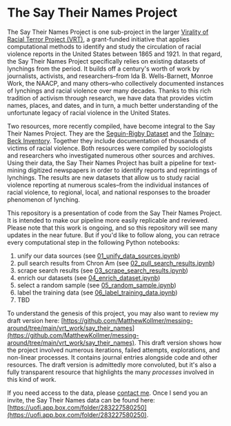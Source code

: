 # The Say Their Names Project

The Say Their Names Project is one sub-project in the larger [Virality of Racial Terror Project (VRT)](https://viraltexts.org/2023/01/24/vrt/), a grant-funded initiative that applies computational methods to identify and study the circulation of racial violence reports in the United States between 1865 and 1921. In that regard, the Say Their Names Project specifically relies on existing datasets of lynchings from the period. It builds off a century's worth of work by journalists, activists, and researchers–from Ida B. Wells-Barnett, Monroe Work, the NAACP, and many others–who collectively documented instances of lynchings and racial violence over many decades. Thanks to this rich tradition of activism through research, we have data that provides victim names, places, and dates, and in turn, a much better understanding of the unfortunate legacy of racial violence in the United States.

Two resources, more recently compiled, have become integral to the Say Their Names Project. They are the [Seguin-Rigby Dataset](https://journals.sagepub.com/doi/full/10.1177/2378023119841780) and the [Tolnay-Beck Inventory](https://www.press.uillinois.edu/books/?id=p064135). Together they include documentation of thousands of victims of racial violence. Both resources were compiled by sociologists and researchers who investigated numerous other sources and archives. Using their data, the Say Their Names Project has built a pipeline for text-mining digitized newspapers in order to identify reports and reprintings of lynchings. The results are new datasets that allow us to study racial violence reporting at numerous scales–from the individual instances of racial violence, to regional, local, and national responses to the broader phenomenon of lynching.

This repository is a presentation of code from the Say Their Names Project. It is intended to make our pipeline more easily replicable and reviewed. Please note that this work is ongoing, and so this repository will see many updates in the near future. But if you'd like to follow along, you can retrace every computational step in the following Python notebooks:

1) unify our data sources (see [01_unify_data_sources.ipynb](https://github.com/MatthewKollmer/say_their_names/blob/main/01_unify_data_sources.ipynb))
2) pull search results from Chron Am (see [02_pull_search_results.ipynb](https://github.com/MatthewKollmer/say_their_names/blob/main/02_pull_search_results.ipynb))
3) scrape search results (see [03_scrape_search_results.ipynb](https://github.com/MatthewKollmer/say_their_names/blob/main/03_scrape_search_results.ipynb))
4) enrich our datasets (see [04_enrich_dataset.ipynb](https://github.com/MatthewKollmer/say_their_names/blob/main/04_enrich_dataset.ipynb))
5) select a random sample (see [05_random_sample.ipynb](https://github.com/MatthewKollmer/say_their_names/blob/main/05_random_sample.ipynb))
6) label the training data (see [06_label_training_data.ipynb](https://github.com/MatthewKollmer/say_their_names/blob/main/06_label_training_data.ipynb))
7) TBD

To understand the genesis of this project, you may also want to review my draft version here: [https://github.com/MatthewKollmer/messing-around/tree/main/vrt_work/say_their_names](https://github.com/MatthewKollmer/messing-around/tree/main/vrt_work/say_their_names). This draft version shows how the project involved numerous iterations, failed attempts, explorations, and non-linear processes. It contains journal entries alongside code and other resources. The draft version is admittedly more convoluted, but it's also a fully transparent resource that highlights the many _processes_ involved in this kind of work.

If you need access to the data, please [contact me](https://matthewkollmer.com/contact/). Once I send you an invite, the Say Their Names data can be found here: [https://uofi.app.box.com/folder/283227580250](https://uofi.app.box.com/folder/283227580250). 
